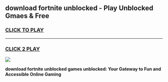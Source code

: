 
## download fortnite unblocked - Play Unblocked Gmaes & Free
<h3>
<a href="https://news.freeplayer.one?title=download_fortnite_unblocked&ref=16F">CLICK TO PLAY</a></h3>
<hr>

<h3>
<a href="https://news.freeplayer.one?title=download_fortnite_unblocked&ref=16F">CLICK 2 PLAY</a>
  
</h3>

<a href="https://news.freeplayer.one?title=download_fortnite_unblocked&ref=16F/"><img src="https://clearcache.store/games.png"></a>


**download fortnite unblocked games unblocked: Your Gateway to Fun and Accessible Online Gaming**
